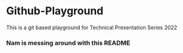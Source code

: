 # Github-Playground
This is a git based playground for Technical Presentation Series 2022
### Nam is messing around with this README